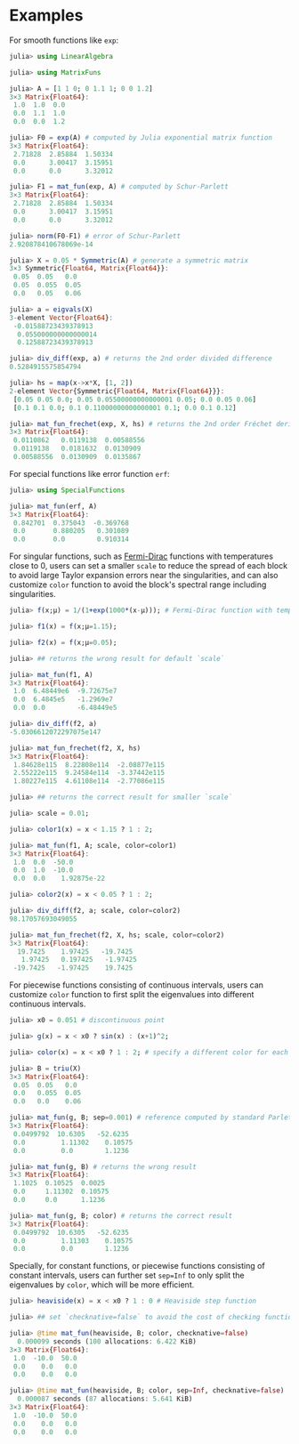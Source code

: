 # Examples
For smooth functions like `exp`:
```julia
julia> using LinearAlgebra

julia> using MatrixFuns

julia> A = [1 1 0; 0 1.1 1; 0 0 1.2]
3×3 Matrix{Float64}:
 1.0  1.0  0.0
 0.0  1.1  1.0
 0.0  0.0  1.2

julia> F0 = exp(A) # computed by Julia exponential matrix function
3×3 Matrix{Float64}:
 2.71828  2.85884  1.50334
 0.0      3.00417  3.15951
 0.0      0.0      3.32012

julia> F1 = mat_fun(exp, A) # computed by Schur-Parlett
3×3 Matrix{Float64}:
 2.71828  2.85884  1.50334
 0.0      3.00417  3.15951
 0.0      0.0      3.32012

julia> norm(F0-F1) # error of Schur-Parlett
2.920878410678069e-14

julia> X = 0.05 * Symmetric(A) # generate a symmetric matrix
3×3 Symmetric{Float64, Matrix{Float64}}:
 0.05  0.05   0.0
 0.05  0.055  0.05
 0.0   0.05   0.06

julia> a = eigvals(X)
3-element Vector{Float64}:
 -0.01588723439378913
  0.055000000000000014
  0.12588723439378913

julia> div_diff(exp, a) # returns the 2nd order divided difference
0.5284915575854794

julia> hs = map(x->x*X, [1, 2])
2-element Vector{Symmetric{Float64, Matrix{Float64}}}:
 [0.05 0.05 0.0; 0.05 0.05500000000000001 0.05; 0.0 0.05 0.06]
 [0.1 0.1 0.0; 0.1 0.11000000000000001 0.1; 0.0 0.1 0.12]

julia> mat_fun_frechet(exp, X, hs) # returns the 2nd order Fréchet derivative d^2exp(X)hs_1hs_2
3×3 Matrix{Float64}:
 0.0110862   0.0119138  0.00588556
 0.0119138   0.0181632  0.0130909
 0.00588556  0.0130909  0.0135867
```
For special functions like error function `erf`: 
```julia
julia> using SpecialFunctions

julia> mat_fun(erf, A)
3×3 Matrix{Float64}:
 0.842701  0.375043  -0.369768
 0.0       0.880205   0.301089
 0.0       0.0        0.910314
```
For singular functions, such as [Fermi-Dirac](https://en.wikipedia.org/wiki/Fermi%E2%80%93Dirac_statistics) functions with temperatures close to 0, users can set a smaller `scale` to reduce the spread of each block to avoid large Taylor expansion errors near the singularities, and can also customize `color` function to avoid the block's spectral range including singularities.
```julia
julia> f(x;μ) = 1/(1+exp(1000*(x-μ))); # Fermi-Dirac function with temperature equal 1e-3.

julia> f1(x) = f(x;μ=1.15);

julia> f2(x) = f(x;μ=0.05);

julia> ## returns the wrong result for default `scale`

julia> mat_fun(f1, A) 
3×3 Matrix{Float64}:
 1.0  6.48449e6  -9.72675e7
 0.0  6.4845e5   -1.2969e7
 0.0  0.0        -6.48449e5

julia> div_diff(f2, a)
-5.0306612072297075e147

julia> mat_fun_frechet(f2, X, hs)
3×3 Matrix{Float64}:
 1.84628e115  8.22808e114  -2.08877e115
 2.55222e115  9.24584e114  -3.37442e115
 1.80227e115  4.61108e114  -2.77086e115

julia> ## returns the correct result for smaller `scale`

julia> scale = 0.01;

julia> color1(x) = x < 1.15 ? 1 : 2;

julia> mat_fun(f1, A; scale, color=color1)
3×3 Matrix{Float64}:
 1.0  0.0  -50.0
 0.0  1.0  -10.0
 0.0  0.0    1.92875e-22

julia> color2(x) = x < 0.05 ? 1 : 2;

julia> div_diff(f2, a; scale, color=color2)
98.17057693049055

julia> mat_fun_frechet(f2, X, hs; scale, color=color2)
3×3 Matrix{Float64}:
  19.7425    1.97425   -19.7425
   1.97425   0.197425   -1.97425
 -19.7425   -1.97425    19.7425
```

For piecewise functions consisting of continuous intervals, users can customize `color` function to first split the eigenvalues into different continuous intervals.
```julia
julia> x0 = 0.051 # discontinuous point

julia> g(x) = x < x0 ? sin(x) : (x+1)^2;

julia> color(x) = x < x0 ? 1 : 2; # specify a different color for each continuous interval

julia> B = triu(X)
3×3 Matrix{Float64}:
 0.05  0.05   0.0
 0.0   0.055  0.05
 0.0   0.0    0.06

julia> mat_fun(g, B; sep=0.001) # reference computed by standard Parlett recurrence
3×3 Matrix{Float64}:
 0.0499792  10.6305   -52.6235
 0.0         1.11302    0.10575
 0.0         0.0        1.1236

julia> mat_fun(g, B) # returns the wrong result
3×3 Matrix{Float64}:
 1.1025  0.10525  0.0025
 0.0     1.11302  0.10575
 0.0     0.0      1.1236

julia> mat_fun(g, B; color) # returns the correct result
3×3 Matrix{Float64}:
 0.0499792  10.6305   -52.6235
 0.0         1.11303    0.10575
 0.0         0.0        1.1236
```

Specially, for constant functions, or piecewise functions consisting of constant intervals, users can further set `sep=Inf` to only split the eigenvalues by `color`, which will be more efficient.
```julia
julia> heaviside(x) = x < x0 ? 1 : 0 # Heaviside step function

julia> ## set `checknative=false` to avoid the cost of checking function nativity

julia> @time mat_fun(heaviside, B; color, checknative=false) 
  0.000099 seconds (100 allocations: 6.422 KiB)
3×3 Matrix{Float64}:
 1.0  -10.0  50.0
 0.0    0.0   0.0
 0.0    0.0   0.0

julia> @time mat_fun(heaviside, B; color, sep=Inf, checknative=false)
  0.000087 seconds (87 allocations: 5.641 KiB)
3×3 Matrix{Float64}:
 1.0  -10.0  50.0
 0.0    0.0   0.0
 0.0    0.0   0.0
```
